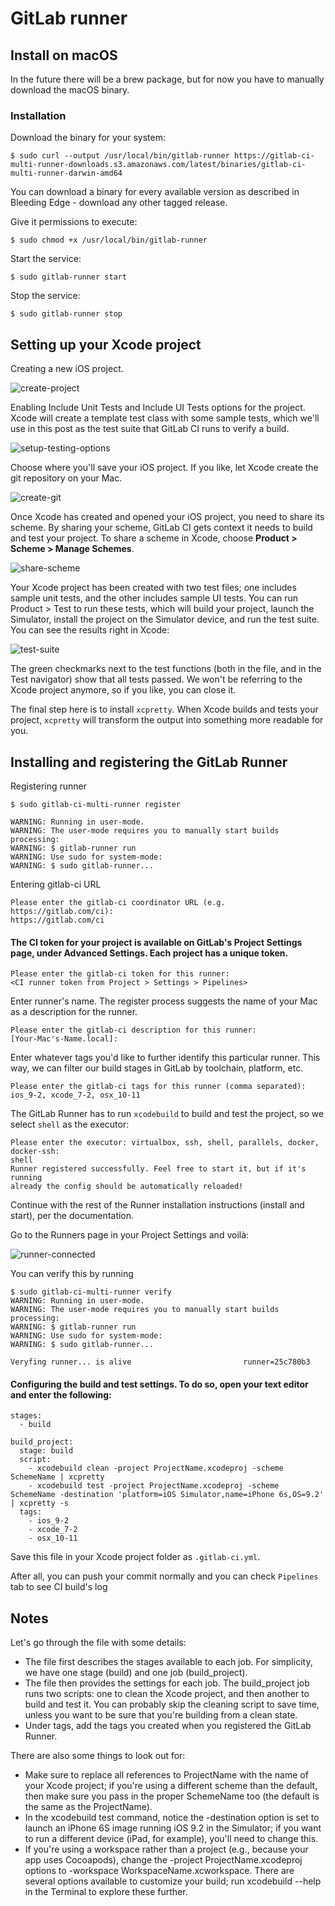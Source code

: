 # GitLab runner
## Install on macOS

In the future there will be a brew package, but for now you have to manually download the macOS binary.

### Installation

Download the binary for your system:

```
$ sudo curl --output /usr/local/bin/gitlab-runner https://gitlab-ci-multi-runner-downloads.s3.amazonaws.com/latest/binaries/gitlab-ci-multi-runner-darwin-amd64
```

You can download a binary for every available version as described in Bleeding Edge - download any other tagged release.

Give it permissions to execute:

```
$ sudo chmod +x /usr/local/bin/gitlab-runner
```

Start the service:

```
$ sudo gitlab-runner start
```

Stop the service:

```
$ sudo gitlab-runner stop
```

## Setting up your Xcode project

Creating a new iOS project.

![create-project](https://about.gitlab.com/images/blogimages/setting-up-gitlab-for-ios-projects/1_create-new-xcode-project.png)

Enabling Include Unit Tests and Include UI Tests options for the project. Xcode will create a template test class with some sample tests, which we'll use in this post as the test suite that GitLab CI runs to verify a build.

![setup-testing-options](https://about.gitlab.com/images/blogimages/setting-up-gitlab-for-ios-projects/2_enable-unit-tests.png)

Choose where you'll save your iOS project. If you like, let Xcode create the git repository on your Mac.

![create-git](https://about.gitlab.com/images/blogimages/setting-up-gitlab-for-ios-projects/3_create-git-repository.png)

Once Xcode has created and opened your iOS project, you need to share its scheme. By sharing your scheme, GitLab CI gets context it needs to build and test your project. To share a scheme in Xcode, choose **Product > Scheme > Manage Schemes**.

![share-scheme](https://about.gitlab.com/images/blogimages/setting-up-gitlab-for-ios-projects/4_share-xcode-scheme.png)

Your Xcode project has been created with two test files; one includes sample unit tests, and the other includes sample UI tests. You can run Product > Test to run these tests, which will build your project, launch the Simulator, install the project on the Simulator device, and run the test suite. You can see the results right in Xcode:

![test-suite](https://about.gitlab.com/images/blogimages/setting-up-gitlab-for-ios-projects/5_test-suite-success-in-xcode.png)

The green checkmarks next to the test functions (both in the file, and in the Test navigator) show that all tests passed. We won't be referring to the Xcode project anymore, so if you like, you can close it.

The final step here is to install `xcpretty`. When Xcode builds and tests your project, `xcpretty` will transform the output into something more readable for you.

## Installing and registering the GitLab Runner

Registering runner

```
$ sudo gitlab-ci-multi-runner register

WARNING: Running in user-mode.
WARNING: The user-mode requires you to manually start builds processing:
WARNING: $ gitlab-runner run
WARNING: Use sudo for system-mode:
WARNING: $ sudo gitlab-runner...
```

Entering gitlab-ci URL
```
Please enter the gitlab-ci coordinator URL (e.g. https://gitlab.com/ci):
https://gitlab.com/ci
```

#### The CI token for your project is available on GitLab's Project Settings page, under Advanced Settings. Each project has a unique token.

```
Please enter the gitlab-ci token for this runner:
<CI runner token from Project > Settings > Pipelines>
```

Enter runner's name. The register process suggests the name of your Mac as a description for the runner.
```
Please enter the gitlab-ci description for this runner:
[Your-Mac's-Name.local]:
```

Enter whatever tags you'd like to further identify this particular runner. This way, we can filter our build stages in GitLab by toolchain, platform, etc.

```
Please enter the gitlab-ci tags for this runner (comma separated):
ios_9-2, xcode_7-2, osx_10-11
```

The GitLab Runner has to run `xcodebuild` to build and test the project, so we select `shell` as the executor:

```
Please enter the executor: virtualbox, ssh, shell, parallels, docker, docker-ssh:
shell
Runner registered successfully. Feel free to start it, but if it's running
already the config should be automatically reloaded!
```

Continue with the rest of the Runner installation instructions (install and start), per the documentation.

Go to the Runners page in your Project Settings and voilà:

![runner-connected](https://user-images.githubusercontent.com/7887262/27860643-a7f0daa4-61a7-11e7-817d-8d115a21b1b2.png)

You can verify this by running

```
$ sudo gitlab-ci-multi-runner verify
WARNING: Running in user-mode.
WARNING: The user-mode requires you to manually start builds processing:
WARNING: $ gitlab-runner run
WARNING: Use sudo for system-mode:
WARNING: $ sudo gitlab-runner...

Veryfing runner... is alive                         runner=25c780b3
```

#### Configuring the build and test settings. To do so, open your text editor and enter the following:


  ```
  stages:
    - build

  build_project:
    stage: build
    script:
      - xcodebuild clean -project ProjectName.xcodeproj -scheme SchemeName | xcpretty
      - xcodebuild test -project ProjectName.xcodeproj -scheme SchemeName -destination 'platform=iOS Simulator,name=iPhone 6s,OS=9.2' | xcpretty -s
    tags:
      - ios_9-2
      - xcode_7-2
      - osx_10-11
  ```

 Save this file in your Xcode project folder as `.gitlab-ci.yml`.

After all, you can push your commit normally and you can check `Pipelines` tab to see CI build's log

## Notes
Let's go through the file with some details:

- The file first describes the stages available to each job. For simplicity, we have one stage (build) and one job (build_project).
- The file then provides the settings for each job. The build_project job runs two scripts: one to clean the Xcode project, and then another to build and test it. You can probably skip the cleaning script to save time, unless you want to be sure that you're building from a clean state.
- Under tags, add the tags you created when you registered the GitLab Runner.

There are also some things to look out for:

- Make sure to replace all references to ProjectName with the name of your Xcode project; if you're using a different scheme than the default, then make sure you pass in the proper SchemeName too (the default is the same as the ProjectName).
- In the xcodebuild test command, notice the -destination option is set to launch an iPhone 6S image running iOS 9.2 in the Simulator; if you want to run a different device (iPad, for example), you'll need to change this.
- If you're using a workspace rather than a project (e.g., because your app uses Cocoapods), change the -project ProjectName.xcodeproj options to -workspace WorkspaceName.xcworkspace. There are several options available to customize your build; run xcodebuild --help in the Terminal to explore these further.
